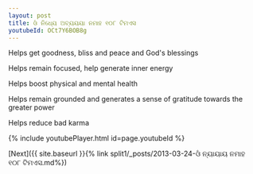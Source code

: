 ```yaml
---
layout: post
title: ଓଁ ନିଧ୍ୟେ ଅବ୍ୟୟୟା ନମାହ ୧୦୮ ଟିମଏସ
youtubeId: OCt7Y6BOB8g
---
```

 
 
Helps get goodness, bliss and peace and God's blessings
 
Helps remain focused, help generate inner energy 
 
Helps boost physical and mental health 
 
Helps remain grounded and generates a sense of gratitude towards the greater power 
 
Helps reduce bad karma
 
 
 
 


{% include youtubePlayer.html id=page.youtubeId %}
 
[Next]({{ site.baseurl }}{% link  split1/_posts/2013-03-24-ଓଁ ନ୍ୟାୟାୟ ନମାହ ୧୦୮ ଟିମଏସ.md%})
 
